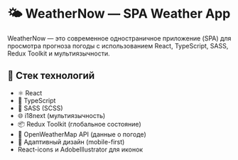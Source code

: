 # 🌤 WeatherNow — SPA Weather App

WeatherNow — это современное одностраничное приложение (SPA) для просмотра прогноза погоды с использованием React, TypeScript, SASS, Redux Toolkit и мультиязычности.

## 🔧 Стек технологий

- ⚛️ React
- 📘 TypeScript
- 🎨 SASS (SCSS)
- 🌐 i18next (мультиязычность)
- 📦 Redux Toolkit (глобальное состояние)
- 📡 OpenWeatherMap API (данные о погоде)
- 📱 Адаптивный дизайн (mobile-first)
- React-icons и AdobeIllustrator для иконок

